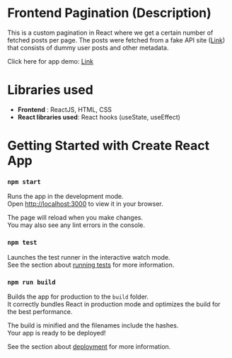# Frontend Pagination (Description)
This is a custom pagination in React where we get a certain number of fetched posts per page. The posts were fetched from a fake API site ([Link](https://jsonplaceholder.typicode.com/)) that consists of dummy user posts and other metadata. 

Click here for app demo: [Link](https://cozy-biscotti-80814f.netlify.app)



# Libraries used
- **Frontend** : ReactJS, HTML, CSS
- **React libraries used**: React hooks (useState, useEffect)
 

# Getting Started with Create React App
### `npm start`

Runs the app in the development mode.\
Open [http://localhost:3000](http://localhost:3000) to view it in your browser.

The page will reload when you make changes.\
You may also see any lint errors in the console.

### `npm test`

Launches the test runner in the interactive watch mode.\
See the section about [running tests](https://facebook.github.io/create-react-app/docs/running-tests) for more information.

### `npm run build`

Builds the app for production to the `build` folder.\
It correctly bundles React in production mode and optimizes the build for the best performance.

The build is minified and the filenames include the hashes.\
Your app is ready to be deployed!

See the section about [deployment](https://facebook.github.io/create-react-app/docs/deployment) for more information.
